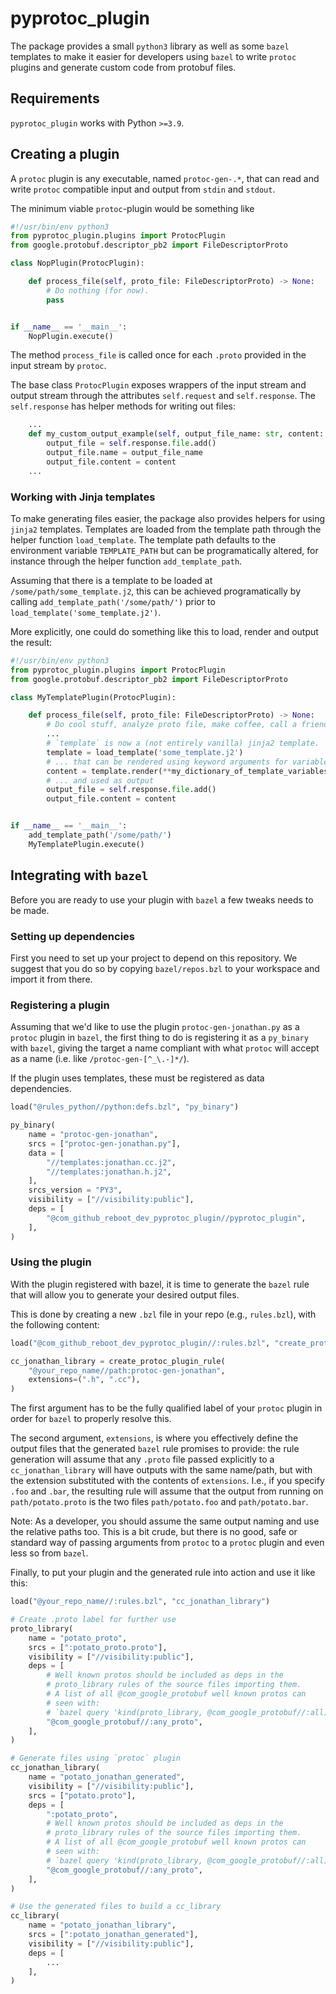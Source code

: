 # pyprotoc_plugin

The package provides a small `python3` library as well as some `bazel` templates to
make it easier for developers using `bazel` to write `protoc` plugins and generate custom code from protobuf files.

## Requirements
`pyprotoc_plugin` works with Python `>=3.9`.

## Creating a plugin

A `protoc` plugin is any executable, named `protoc-gen-.*`, that can read and write `protoc` compatible input and output from `stdin` and `stdout`.

The minimum viable `protoc`-plugin would be something like

```python
#!/usr/bin/env python3
from pyprotoc_plugin.plugins import ProtocPlugin
from google.protobuf.descriptor_pb2 import FileDescriptorProto

class NopPlugin(ProtocPlugin):

    def process_file(self, proto_file: FileDescriptorProto) -> None:
        # Do nothing (for now).
        pass


if __name__ == '__main__':
    NopPlugin.execute()

```

The method `process_file` is called once for each `.proto` provided in the input stream by `protoc`.

The base class `ProtocPlugin` exposes wrappers of the input stream and output stream through the attributes `self.request` and `self.response`.
The `self.response` has helper methods for writing out files:

```python
    ...
    def my_custom_output_example(self, output_file_name: str, content: str) -> None:
        output_file = self.response.file.add()
        output_file.name = output_file_name
        output_file.content = content
    ...
```

### Working with Jinja templates

To make generating files easier, the package also provides helpers for using `jinja2` templates.
Templates are loaded from the template path through the helper function `load_template`. The template path defaults to the environment variable `TEMPLATE_PATH` but can be programatically altered, for instance through the helper function `add_template_path`.

Assuming that there is a template to be loaded at `/some/path/some_template.j2`, this can be achieved programatically by calling `add_template_path('/some/path/')` prior to `load_template('some_template.j2')`.

More explicitly, one could do something like this to load, render and output the result:

```python
#!/usr/bin/env python3
from pyprotoc_plugin.plugins import ProtocPlugin
from google.protobuf.descriptor_pb2 import FileDescriptorProto

class MyTemplatePlugin(ProtocPlugin):

    def process_file(self, proto_file: FileDescriptorProto) -> None:
        # Do cool stuff, analyze proto file, make coffee, call a friend, etc.
        ...
        # `template` is now a (not entirely vanilla) jinja2 template.
        template = load_template('some_template.j2')
        # ... that can be rendered using keyword arguments for variable substitution
        content = template.render(**my_dictionary_of_template_variables)
        # ... and used as output
        output_file = self.response.file.add()
        output_file.content = content


if __name__ == '__main__':
    add_template_path('/some/path/')
    MyTemplatePlugin.execute()
```

## Integrating with `bazel`

Before you are ready to use your plugin with `bazel` a few tweaks needs to be made.

### Setting up dependencies

First you need to set up your project to depend on this repository. We suggest that you do so by copying `bazel/repos.bzl` to your workspace and import it from there.

### Registering a plugin

Assuming that we'd like to use the plugin `protoc-gen-jonathan.py` as a `protoc` plugin in `bazel`, the first thing to do is registering it as a `py_binary` with `bazel`, giving the target a name compliant with what `protoc` will accept as a name (i.e. like `/protoc-gen-[^_\.-]*/`).

If the plugin uses templates, these must be registered as data dependencies.

```python
load("@rules_python//python:defs.bzl", "py_binary")

py_binary(
    name = "protoc-gen-jonathan",
    srcs = ["protoc-gen-jonathan.py"],
    data = [
        "//templates:jonathan.cc.j2",
        "//templates:jonathan.h.j2",
    ],
    srcs_version = "PY3",
    visibility = ["//visibility:public"],
    deps = [
        "@com_github_reboot_dev_pyprotoc_plugin//pyprotoc_plugin",
    ],
)
```

### Using the plugin

With the plugin registered with bazel, it is time to generate the `bazel` rule that will allow you to generate your desired output files.

This is done by creating a new `.bzl` file in your repo (e.g., `rules.bzl`), with the following content:

```python
load("@com_github_reboot_dev_pyprotoc_plugin//:rules.bzl", "create_protoc_plugin_rule")

cc_jonathan_library = create_protoc_plugin_rule(
    "@your_repo_name//path:protoc-gen-jonathan",
    extensions=(".h", ".cc"),
)

```

The first argument has to be the fully qualified label of your `protoc` plugin in order for `bazel` to properly resolve this.

The second argument, `extensions`, is where you effectively define the output files that the generated `bazel` rule promises to provide:
the rule generation will assume that any `.proto` file passed explicitly to a `cc_jonathan_library` will have outputs with the same name/path, but with the extension substituted with the contents of `extensions`.
I.e., if you specify `.foo` and `.bar`, the resulting rule will assume that the output from running on `path/potato.proto` is the two files `path/potato.foo` and `path/potato.bar`.

Note: As a developer, you should assume the same output naming and use the relative paths too. This is a bit crude, but there is no good, safe or standard way of passing arguments from `protoc` to a `protoc` plugin and even less so from `bazel`.

Finally, to put your plugin and the generated rule into action and use it like this:

```python
load("@your_repo_name//:rules.bzl", "cc_jonathan_library")

# Create .proto label for further use
proto_library(
    name = "potato_proto",
    srcs = [":potato_proto.proto"],
    visibility = ["//visibility:public"],
    deps = [
        # Well known protos should be included as deps in the
        # proto_library rules of the source files importing them.
        # A list of all @com_google_protobuf well known protos can
        # seen with:
        # `bazel query 'kind(proto_library, @com_google_protobuf//:all)'`
        "@com_google_protobuf//:any_proto",
    ],
)

# Generate files using `protoc` plugin
cc_jonathan_library(
    name = "potato_jonathan_generated",
    visibility = ["//visibility:public"],
    srcs = ["potato.proto"],
    deps = [
        ":potato_proto",
        # Well known protos should be included as deps in the
        # proto_library rules of the source files importing them.
        # A list of all @com_google_protobuf well known protos can
        # seen with:
        # `bazel query 'kind(proto_library, @com_google_protobuf//:all)'`
        "@com_google_protobuf//:any_proto",
    ],
)

# Use the generated files to build a cc_library
cc_library(
    name = "potato_jonathan_library",
    srcs = [":potato_jonathan_generated"],
    visibility = ["//visibility:public"],
    deps = [
        ...
    ],
)

```
